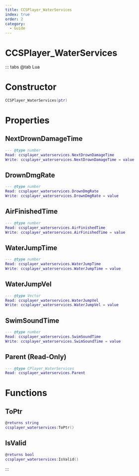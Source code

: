 ```yaml
---
title: CCSPlayer_WaterServices
index: true
order: 2
category:
  - Guide
---
```


# CCSPlayer_WaterServices

::: tabs
@tab Lua
# Constructor
```lua
CCSPlayer_WaterServices(ptr)
```
# Properties
## NextDrownDamageTime 
```lua
--- @type number
Read: ccsplayer_waterservices.NextDrownDamageTime
Write: ccsplayer_waterservices.NextDrownDamageTime = value
```
## DrownDmgRate 
```lua
--- @type number
Read: ccsplayer_waterservices.DrownDmgRate
Write: ccsplayer_waterservices.DrownDmgRate = value
```
## AirFinishedTime 
```lua
--- @type number
Read: ccsplayer_waterservices.AirFinishedTime
Write: ccsplayer_waterservices.AirFinishedTime = value
```
## WaterJumpTime 
```lua
--- @type number
Read: ccsplayer_waterservices.WaterJumpTime
Write: ccsplayer_waterservices.WaterJumpTime = value
```
## WaterJumpVel 
```lua
--- @type Vector
Read: ccsplayer_waterservices.WaterJumpVel
Write: ccsplayer_waterservices.WaterJumpVel = value
```
## SwimSoundTime 
```lua
--- @type number
Read: ccsplayer_waterservices.SwimSoundTime
Write: ccsplayer_waterservices.SwimSoundTime = value
```
## Parent (Read-Only)
```lua
--- @type CPlayer_WaterServices
Read: ccsplayer_waterservices.Parent
```
# Functions
## ToPtr
```lua
@returns string
ccsplayer_waterservices:ToPtr()
```
## IsValid
```lua
@returns bool
ccsplayer_waterservices:IsValid()
```

:::